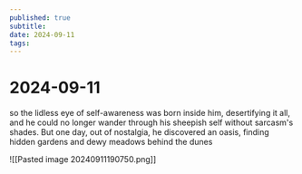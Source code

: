 ```yaml
---
published: true
subtitle: 
date: 2024-09-11
tags: 
---
```


# 2024-09-11

<p align="justify">

so the lidless eye of self-awareness was born inside him, desertifying it all, and he could no longer wander through his sheepish self without sarcasm's shades. But one day, out of nostalgia, he discovered an oasis, finding hidden gardens and dewy meadows behind the dunes

</p>

![[Pasted image 20240911190750.png]]